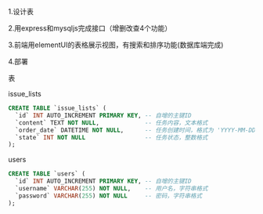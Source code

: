 1.设计表

2.用express和mysqljs完成接口（增删改查4个功能）

3.前端用elementUI的表格展示视图，有搜索和排序功能(数据库端完成)

4.部署

表

issue_lists

```sql
CREATE TABLE `issue_lists` (
  `id` INT AUTO_INCREMENT PRIMARY KEY, -- 自增的主键ID
  `content` TEXT NOT NULL,             -- 任务内容，文本格式
  `order_date` DATETIME NOT NULL,      -- 任务创建时间，格式为 'YYYY-MM-DD HH:MM:SS'
  `state` INT NOT NULL                 -- 任务状态，整数格式
);
```

users

```sql
CREATE TABLE `users` (
  `id` INT AUTO_INCREMENT PRIMARY KEY, -- 自增的主键ID
  `username` VARCHAR(255) NOT NULL,    -- 用户名，字符串格式
  `password` VARCHAR(255) NOT NULL     -- 密码，字符串格式
);

```


